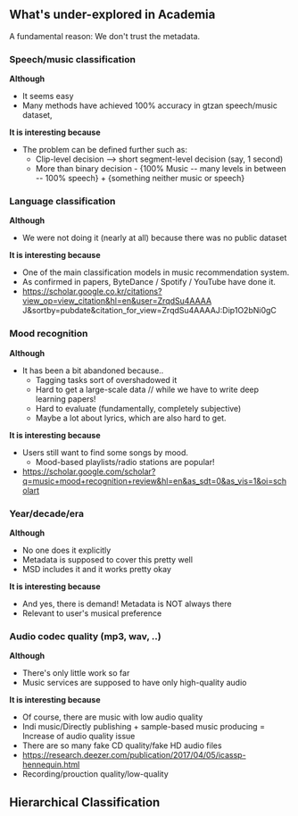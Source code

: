 ## What's under-explored in Academia

A fundamental reason: We don't trust the metadata.

### Speech/music classification
  **Although**
  - It seems easy
  - Many methods have achieved 100% accuracy in gtzan speech/music dataset,
  
  **It is interesting because**
  - The problem can be defined further such as:  
    - Clip-level decision --> short segment-level decision (say, 1 second)
    - More than binary decision - {100% Music -- many levels in between -- 100% speech} + {something neither music or speech} 

### Language classification
  **Although**
  - We were not doing it (nearly at all) because there was no public dataset
  
  **It is interesting because**
  - One of the main classification models in music recommendation system. 
  - As confirmed in papers, ByteDance / Spotify / YouTube have done it. 
  - https://scholar.google.co.kr/citations?view_op=view_citation&hl=en&user=ZrqdSu4AAAA J&sortby=pubdate&citation_for_view=ZrqdSu4AAAAJ:Dip1O2bNi0gC

### Mood recognition
  **Although**
  - It has been a bit abandoned because..
    - Tagging tasks sort of overshadowed it 
    - Hard to get a large-scale data // while we have to write deep learning papers!
    - Hard to evaluate (fundamentally, completely subjective)
    - Maybe a lot about lyrics, which are also hard to get.
  
  **It is interesting because**
  - Users still want to find some songs by mood.
    - Mood-based playlists/radio stations are popular!
  - https://scholar.google.com/scholar?q=music+mood+recognition+review&hl=en&as_sdt=0&as_vis=1&oi=scholart

### Year/decade/era 
  **Although**
  - No one does it explicitly
  - Metadata is supposed to cover this pretty well 
  - MSD includes it and it works pretty okay
  
  **It is interesting because**
  - And yes, there is demand! Metadata is NOT always there
  - Relevant to user's musical preference 

### Audio codec quality (mp3, wav, ..)
  **Although**
  - There's only little work so far
  - Music services are supposed to have only high-quality audio
  
  **It is interesting because**
  - Of course, there are music with low audio quality  
  - Indi music/Directly publishing + sample-based music producing = Increase of audio quality issue
  - There are so many fake CD quality/fake HD audio files
  - https://research.deezer.com/publication/2017/04/05/icassp-hennequin.html
  - Recording/prouction quality/low-quality

## Hierarchical Classification